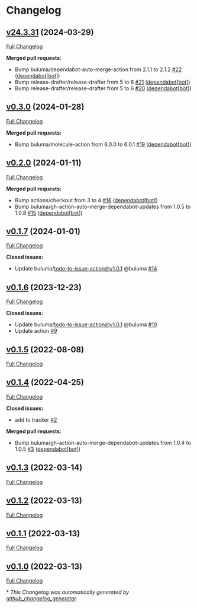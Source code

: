 # Changelog

## [v24.3.31](https://github.com/buluma/ansible-role-sudo/tree/v24.3.31) (2024-03-29)

[Full Changelog](https://github.com/buluma/ansible-role-sudo/compare/v0.3.0...v24.3.31)

**Merged pull requests:**

- Bump buluma/dependabot-auto-merge-action from 2.1.1 to 2.1.2 [\#22](https://github.com/buluma/ansible-role-sudo/pull/22) ([dependabot[bot]](https://github.com/apps/dependabot))
- Bump release-drafter/release-drafter from 5 to 6 [\#21](https://github.com/buluma/ansible-role-sudo/pull/21) ([dependabot[bot]](https://github.com/apps/dependabot))
- Bump release-drafter/release-drafter from 5 to 6 [\#20](https://github.com/buluma/ansible-role-sudo/pull/20) ([dependabot[bot]](https://github.com/apps/dependabot))

## [v0.3.0](https://github.com/buluma/ansible-role-sudo/tree/v0.3.0) (2024-01-28)

[Full Changelog](https://github.com/buluma/ansible-role-sudo/compare/v0.2.0...v0.3.0)

**Merged pull requests:**

- Bump buluma/molecule-action from 6.0.0 to 6.0.1 [\#19](https://github.com/buluma/ansible-role-sudo/pull/19) ([dependabot[bot]](https://github.com/apps/dependabot))

## [v0.2.0](https://github.com/buluma/ansible-role-sudo/tree/v0.2.0) (2024-01-11)

[Full Changelog](https://github.com/buluma/ansible-role-sudo/compare/v0.1.7...v0.2.0)

**Merged pull requests:**

- Bump actions/checkout from 3 to 4 [\#16](https://github.com/buluma/ansible-role-sudo/pull/16) ([dependabot[bot]](https://github.com/apps/dependabot))
- Bump buluma/gh-action-auto-merge-dependabot-updates from 1.0.5 to 1.0.8 [\#15](https://github.com/buluma/ansible-role-sudo/pull/15) ([dependabot[bot]](https://github.com/apps/dependabot))

## [v0.1.7](https://github.com/buluma/ansible-role-sudo/tree/v0.1.7) (2024-01-01)

[Full Changelog](https://github.com/buluma/ansible-role-sudo/compare/v0.1.6...v0.1.7)

**Closed issues:**

- Update buluma/todo-to-issue-action@v1.0.1 @buluma [\#14](https://github.com/buluma/ansible-role-sudo/issues/14)

## [v0.1.6](https://github.com/buluma/ansible-role-sudo/tree/v0.1.6) (2023-12-23)

[Full Changelog](https://github.com/buluma/ansible-role-sudo/compare/v0.1.5...v0.1.6)

**Closed issues:**

- Update buluma/todo-to-issue-action@v1.0.1 @buluma [\#10](https://github.com/buluma/ansible-role-sudo/issues/10)
- Update action [\#9](https://github.com/buluma/ansible-role-sudo/issues/9)

## [v0.1.5](https://github.com/buluma/ansible-role-sudo/tree/v0.1.5) (2022-08-08)

[Full Changelog](https://github.com/buluma/ansible-role-sudo/compare/v0.1.4...v0.1.5)

## [v0.1.4](https://github.com/buluma/ansible-role-sudo/tree/v0.1.4) (2022-04-25)

[Full Changelog](https://github.com/buluma/ansible-role-sudo/compare/v0.1.3...v0.1.4)

**Closed issues:**

- add to tracker [\#2](https://github.com/buluma/ansible-role-sudo/issues/2)

**Merged pull requests:**

- Bump buluma/gh-action-auto-merge-dependabot-updates from 1.0.4 to 1.0.5 [\#3](https://github.com/buluma/ansible-role-sudo/pull/3) ([dependabot[bot]](https://github.com/apps/dependabot))

## [v0.1.3](https://github.com/buluma/ansible-role-sudo/tree/v0.1.3) (2022-03-14)

[Full Changelog](https://github.com/buluma/ansible-role-sudo/compare/v0.1.2...v0.1.3)

## [v0.1.2](https://github.com/buluma/ansible-role-sudo/tree/v0.1.2) (2022-03-13)

[Full Changelog](https://github.com/buluma/ansible-role-sudo/compare/v0.1.1...v0.1.2)

## [v0.1.1](https://github.com/buluma/ansible-role-sudo/tree/v0.1.1) (2022-03-13)

[Full Changelog](https://github.com/buluma/ansible-role-sudo/compare/v0.1.0...v0.1.1)

## [v0.1.0](https://github.com/buluma/ansible-role-sudo/tree/v0.1.0) (2022-03-13)

[Full Changelog](https://github.com/buluma/ansible-role-sudo/compare/a253feba75a11262660eb8e7ef6e04220d429559...v0.1.0)



\* *This Changelog was automatically generated by [github_changelog_generator](https://github.com/github-changelog-generator/github-changelog-generator)*
